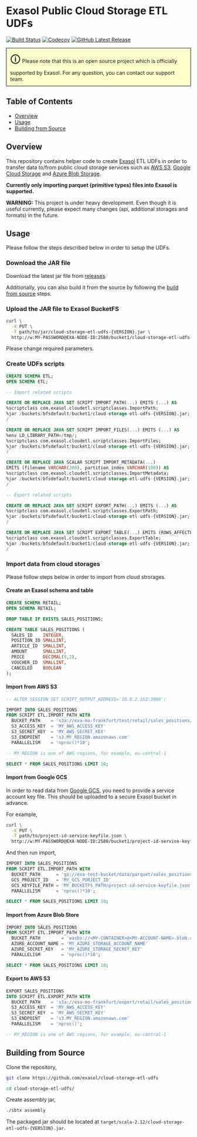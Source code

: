 # Exasol Public Cloud Storage ETL UDFs

[![Build Status][travis-badge]][travis-link]
[![Codecov][codecov-badge]][codecov-link]
[![GitHub Latest Release][gh-release-badge]][gh-release-link]

<p style="border: 1px solid black;padding: 10px; background-color: #FFFFCC;"><span style="font-size:200%">&#128712;</span> Please note that this is an open source project which is officially supported by Exasol. For any question, you can contact our support team.</p>

## Table of Contents

* [Overview](#overview)
* [Usage](#usage)
* [Building from Source](#building-from-source)

## Overview

This repository contains helper code to create [Exasol][exasol] ETL UDFs in
order to transfer data to/from public cloud storage services such as [AWS
S3][s3], [Google Cloud Storage][gcs] and [Azure Blob Storage][azure].

**Currently only importing parquet (primitive types) files into Exasol is
supported.**

**WARNING:** This project is under heavy development. Even though it is useful
currently, please expect many changes (api, additional storages and formats) in
the future.

## Usage

Please follow the steps described below in order to setup the UDFs.

### Download the JAR file

Download the latest jar file from [releases][jars].

Additionally, you can also build it from the source by following the [build from
source](#building-from-source) steps.

### Upload the JAR file to Exasol BucketFS

```bash
curl \
  -X PUT \
  -T path/to/jar/cloud-storage-etl-udfs-{VERSION}.jar \
  http://w:MY-PASSWORD@EXA-NODE-ID:2580/bucket1/cloud-storage-etl-udfs-{VERSION}.jar
```

Please change required parameters.

### Create UDFs scripts

```sql
CREATE SCHEMA ETL;
OPEN SCHEMA ETL;

-- Import related scripts

CREATE OR REPLACE JAVA SET SCRIPT IMPORT_PATH(...) EMITS (...) AS
%scriptclass com.exasol.cloudetl.scriptclasses.ImportPath;
%jar /buckets/bfsdefault/bucket1/cloud-storage-etl-udfs-{VERSION}.jar;
/

CREATE OR REPLACE JAVA SET SCRIPT IMPORT_FILES(...) EMITS (...) AS
%env LD_LIBRARY_PATH=/tmp/;
%scriptclass com.exasol.cloudetl.scriptclasses.ImportFiles;
%jar /buckets/bfsdefault/bucket1/cloud-storage-etl-udfs-{VERSION}.jar;
/

CREATE OR REPLACE JAVA SCALAR SCRIPT IMPORT_METADATA(...)
EMITS (filename VARCHAR(200), partition_index VARCHAR(100)) AS
%scriptclass com.exasol.cloudetl.scriptclasses.ImportMetadata;
%jar /buckets/bfsdefault/bucket1/cloud-storage-etl-udfs-{VERSION}.jar;
/

-- Export related scripts

CREATE OR REPLACE JAVA SET SCRIPT EXPORT_PATH(...) EMITS (...) AS
%scriptclass com.exasol.cloudetl.scriptclasses.ExportPath;
%jar /buckets/bfsdefault/bucket1/cloud-storage-etl-udfs-{VERSION}.jar;
/

CREATE OR REPLACE JAVA SET SCRIPT EXPORT_TABLE(...) EMITS (ROWS_AFFECTED INT) AS
%scriptclass com.exasol.cloudetl.scriptclasses.ExportTable;
%jar /buckets/bfsdefault/bucket1/cloud-storage-etl-udfs-{VERSION}.jar;
/
```

### Import data from cloud storages

Please follow steps below in order to import from cloud strorages.

#### Create an Exasol schema and table

```sql
CREATE SCHEMA RETAIL;
OPEN SCHEMA RETAIL;

DROP TABLE IF EXISTS SALES_POSITIONS;

CREATE TABLE SALES_POSITIONS (
  SALES_ID    INTEGER,
  POSITION_ID SMALLINT,
  ARTICLE_ID  SMALLINT,
  AMOUNT      SMALLINT,
  PRICE       DECIMAL(9,2),
  VOUCHER_ID  SMALLINT,
  CANCELED    BOOLEAN
);
```

#### Import from AWS S3

```sql
-- ALTER SESSION SET SCRIPT_OUTPUT_ADDRESS='10.0.2.162:3000';

IMPORT INTO SALES_POSITIONS
FROM SCRIPT ETL.IMPORT_PATH WITH
  BUCKET_PATH    = 's3a://exa-mo-frankfurt/test/retail/sales_positions/*'
  S3_ACCESS_KEY  = 'MY_AWS_ACCESS_KEY'
  S3_SECRET_KEY  = 'MY_AWS_SECRET_KEY'
  S3_ENDPOINT    = 's3.MY_REGION.amazonaws.com'
  PARALLELISM    = 'nproc()*10';

-- MY_REGION is one of AWS regions, for example, eu-central-1

SELECT * FROM SALES_POSITIONS LIMIT 10;
```

#### Import from Google GCS

In order to read data from [Google GCS][gcs], you need to provide a service
account key file. This should be uploaded to a secure Exasol bucket in advance.

For example,

```bash
curl \
  -X PUT \
  -T path/to/project-id-service-keyfile.json \
  http://w:MY-PASSWORD@EXA-NODE-ID:2580/bucket1/project-id-service-keyfile.json
```

And then run import,

```sql
IMPORT INTO SALES_POSITIONS
FROM SCRIPT ETL.IMPORT_PATH WITH
  BUCKET_PATH      = 'gs://exa-test-bucket/data/parquet/sales_positions/*'
  GCS_PROJECT_ID   = 'MY_GCS_PORJECT_ID'
  GCS_KEYFILE_PATH = 'MY_BUCKETFS_PATH/project-id-service-keyfile.json'
  PARALLELISM      = 'nproc()*10';

SELECT * FROM SALES_POSITIONS LIMIT 10;
```

#### Import from Azure Blob Store

```sql
IMPORT INTO SALES_POSITIONS
FROM SCRIPT ETL.IMPORT_PATH WITH
  BUCKET_PATH        = 'wasbs://<MY-CONTAINER>@<MY-ACCOUNT-NAME>.blob.core.windows.net/sales-positions/*'
  AZURE_ACCOUNT_NAME = 'MY_AZURE_STORAGE_ACCOUNT_NAME'
  AZURE_SECRET_KEY   = 'MY_AZURE_STORAGE_SECRET_KEY'
  PARALLELISM        = 'nproc()*10';

SELECT * FROM SALES_POSITIONS LIMIT 10;
```

#### Export to AWS S3

```sql
EXPORT SALES_POSITIONS
INTO SCRIPT ETL.EXPORT_PATH WITH
  BUCKET_PATH    = 's3a://exa-mo-frankfurt/export/retail/sales_positions/'
  S3_ACCESS_KEY  = 'MY_AWS_ACCESS_KEY'
  S3_SECRET_KEY  = 'MY_AWS_SECRET_KEY'
  S3_ENDPOINT    = 's3.MY_REGION.amazonaws.com'
  PARALLELISM    = 'nproc()';

-- MY_REGION is one of AWS regions, for example, eu-central-1
```

## Building from Source

Clone the repository,

```bash
git clone https://github.com/exasol/cloud-storage-etl-udfs

cd cloud-storage-etl-udfs/
```

Create assembly jar,

```bash
./sbtx assembly
```

The packaged jar should be located at
`target/scala-2.12/cloud-storage-etl-udfs-{VERSION}.jar`.

[travis-badge]: https://travis-ci.org/exasol/cloud-storage-etl-udfs.svg?branch=master
[travis-link]: https://travis-ci.org/exasol/cloud-storage-etl-udfs
[codecov-badge]: https://codecov.io/gh/exasol/cloud-storage-etl-udfs/branch/master/graph/badge.svg
[codecov-link]: https://codecov.io/gh/exasol/cloud-storage-etl-udfs
[gh-release-badge]: https://img.shields.io/github/release/exasol/cloud-storage-etl-udfs.svg
[gh-release-link]: https://github.com/exasol/cloud-storage-etl-udfs/releases/latest
[exasol]: https://www.exasol.com/en/
[s3]: https://aws.amazon.com/s3/
[gcs]: https://cloud.google.com/storage/
[azure]: https://azure.microsoft.com/en-us/services/storage/blobs/
[jars]: https://github.com/exasol/cloud-storage-etl-udfs/releases
